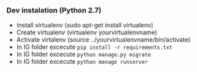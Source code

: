 ### Dev instalation (Python 2.7)

* Install virtualenv (sudo apt-get install virtualenv)
* Create virtualenv (virtualenv yourvirtualenvname)
* Activate virtalenv (source ../yourvirtualenvname/bin/activate)
* In IG folder excecute `pip install -r requirements.txt`
* In IG folder excecute `python manage.py migrate`
* In IG folder excecute `python manage runserver`
